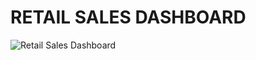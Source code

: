 # RETAIL SALES DASHBOARD

![Retail Sales Dashboard](https://github.com/andreanynthn/Power-BI/blob/main/Retail%20Analysis/Retail%20Sales%20Dashboard.jpg)
